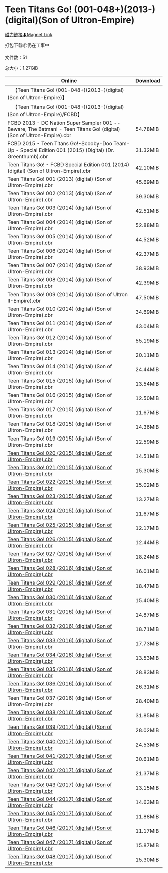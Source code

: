 # Teen Titans Go! (001-048+)(2013-)(digital)(Son of Ultron-Empire)

[磁力链接⬇Magnet Link](magnet:?xt=urn:btih:df276ba46394fe36eb5a5b8c88e995ab14808069&dn=Teen%20Titans%20Go%21%20%28001-048%2B%29%282013-%29%28digital%29%28Son%20of%20Ultron-Empire%29)

打包下载📦仍在工事中

文件数：51

总大小：1.27GiB

Online | Download
--- | ---
&emsp;【Teen Titans Go! (001-048+)(2013-)(digital)(Son of Ultron-Empire)】 | 
&emsp;【Teen Titans Go! (001-048+)(2013-)(digital)(Son of Ultron-Empire)/FCBD】 | 
FCBD 2013 - DC Nation Super Sampler 001 -- Beware, The Batman! - Teen Titans Go! (digital) (Son of Ultron-Empire).cbr | 54.78MiB
FCBD 2015 - Teen Titans Go!-Scooby-Doo Team-Up - Special Edition 001 (2015) (Digital) (Dr. Greenthumb).cbr | 31.32MiB
Teen Titans Go! - FCBD Special Edition 001 (2014) (digital) (Son of Ultron-Empire).cbr | 42.10MiB
Teen Titans Go! 001 (2013) (digital) (Son of Ultron-Empire).cbr | 45.69MiB
Teen Titans Go! 002 (2013) (digital) (Son of Ultron-Empire).cbr | 39.30MiB
Teen Titans Go! 003 (2014) (digital) (Son of Ultron-Empire).cbr | 42.51MiB
Teen Titans Go! 004 (2014) (digital) (Son of Ultron-Empire).cbr | 52.88MiB
Teen Titans Go! 005 (2014) (digital) (Son of Ultron-Empire).cbr | 44.52MiB
Teen Titans Go! 006 (2014) (digital) (Son of Ultron-Empire).cbr | 42.37MiB
Teen Titans Go! 007 (2014) (digital) (Son of Ultron-Empire).cbr | 38.93MiB
Teen Titans Go! 008 (2014) (digital) (Son of Ultron-Empire).cbr | 42.39MiB
Teen Titans Go! 009 (2014) (digital) (Son of Ultron II-Empire).cbr | 47.50MiB
Teen Titans Go! 010 (2014) (digital) (Son of Ultron-Empire).cbr | 34.69MiB
Teen Titans Go! 011 (2014) (digital) (Son of Ultron-Empire).cbr | 43.04MiB
Teen Titans Go! 012 (2014) (digital) (Son of Ultron-Empire).cbr | 55.19MiB
Teen Titans Go! 013 (2014) (digital) (Son of Ultron-Empire).cbr | 20.11MiB
Teen Titans Go! 014 (2014) (digital) (Son of Ultron-Empire).cbr | 24.44MiB
Teen Titans Go! 015 (2015) (digital) (Son of Ultron-Empire).cbr | 13.54MiB
Teen Titans Go! 016 (2015) (digital) (Son of Ultron-Empire).cbr | 12.50MiB
Teen Titans Go! 017 (2015) (digital) (Son of Ultron-Empire).cbr | 11.67MiB
Teen Titans Go! 018 (2015) (digital) (Son of Ultron-Empire).cbr | 14.36MiB
Teen Titans Go! 019 (2015) (digital) (Son of Ultron-Empire).cbr | 12.59MiB
[Teen Titans Go! 020 (2015) (digital) (Son of Ultron-Empire).cbr](https://github.com/alicewish/markdown/blob/master/comic/Teen-Titans-Go-020-2015-digital-Son-of-Ultron-Empire-cbr.md) | 14.51MiB
[Teen Titans Go! 021 (2015) (digital) (Son of Ultron-Empire).cbr](https://github.com/alicewish/markdown/blob/master/comic/Teen-Titans-Go-021-2015-digital-Son-of-Ultron-Empire-cbr.md) | 15.30MiB
[Teen Titans Go! 022 (2015) (digital) (Son of Ultron-Empire).cbr](https://github.com/alicewish/markdown/blob/master/comic/Teen-Titans-Go-022-2015-digital-Son-of-Ultron-Empire-cbr.md) | 15.02MiB
[Teen Titans Go! 023 (2015) (digital) (Son of Ultron-Empire).cbr](https://github.com/alicewish/markdown/blob/master/comic/Teen-Titans-Go-023-2015-digital-Son-of-Ultron-Empire-cbr.md) | 13.27MiB
[Teen Titans Go! 024 (2015) (digital) (Son of Ultron-Empire).cbr](https://github.com/alicewish/markdown/blob/master/comic/Teen-Titans-Go-024-2015-digital-Son-of-Ultron-Empire-cbr.md) | 11.67MiB
[Teen Titans Go! 025 (2015) (digital) (Son of Ultron-Empire).cbr](https://github.com/alicewish/markdown/blob/master/comic/Teen-Titans-Go-025-2015-digital-Son-of-Ultron-Empire-cbr.md) | 12.17MiB
[Teen Titans Go! 026 (2015) (digital) (Son of Ultron-Empire).cbr](https://github.com/alicewish/markdown/blob/master/comic/Teen-Titans-Go-026-2015-digital-Son-of-Ultron-Empire-cbr.md) | 12.44MiB
[Teen Titans Go! 027 (2016) (digital) (Son of Ultron-Empire).cbr](https://github.com/alicewish/markdown/blob/master/comic/Teen-Titans-Go-027-2016-digital-Son-of-Ultron-Empire-cbr.md) | 18.24MiB
[Teen Titans Go! 028 (2016) (digital) (Son of Ultron-Empire).cbr](https://github.com/alicewish/markdown/blob/master/comic/Teen-Titans-Go-028-2016-digital-Son-of-Ultron-Empire-cbr.md) | 16.01MiB
[Teen Titans Go! 029 (2016) (digital) (Son of Ultron-Empire).cbr](https://github.com/alicewish/markdown/blob/master/comic/Teen-Titans-Go-029-2016-digital-Son-of-Ultron-Empire-cbr.md) | 18.47MiB
[Teen Titans Go! 030 (2016) (digital) (Son of Ultron-Empire).cbr](https://github.com/alicewish/markdown/blob/master/comic/Teen-Titans-Go-030-2016-digital-Son-of-Ultron-Empire-cbr.md) | 15.40MiB
[Teen Titans Go! 031 (2016) (digital) (Son of Ultron-Empire).cbr](https://github.com/alicewish/markdown/blob/master/comic/Teen-Titans-Go-031-2016-digital-Son-of-Ultron-Empire-cbr.md) | 14.87MiB
[Teen Titans Go! 032 (2016) (digital) (Son of Ultron-Empire).cbr](https://github.com/alicewish/markdown/blob/master/comic/Teen-Titans-Go-032-2016-digital-Son-of-Ultron-Empire-cbr.md) | 18.71MiB
[Teen Titans Go! 033 (2016) (digital) (Son of Ultron-Empire).cbr](https://github.com/alicewish/markdown/blob/master/comic/Teen-Titans-Go-033-2016-digital-Son-of-Ultron-Empire-cbr.md) | 17.73MiB
[Teen Titans Go! 034 (2016) (digital) (Son of Ultron-Empire).cbr](https://github.com/alicewish/markdown/blob/master/comic/Teen-Titans-Go-034-2016-digital-Son-of-Ultron-Empire-cbr.md) | 13.53MiB
[Teen Titans Go! 035 (2016) (digital) (Son of Ultron-Empire).cbr](https://github.com/alicewish/markdown/blob/master/comic/Teen-Titans-Go-035-2016-digital-Son-of-Ultron-Empire-cbr.md) | 28.83MiB
[Teen Titans Go! 036 (2016) (digital) (Son of Ultron-Empire).cbr](https://github.com/alicewish/markdown/blob/master/comic/Teen-Titans-Go-036-2016-digital-Son-of-Ultron-Empire-cbr.md) | 26.31MiB
Teen Titans Go! 037 (2016) (digital) (Son of Ultron-Empire).cbr | 28.40MiB
[Teen Titans Go! 038 (2016) (digital) (Son of Ultron-Empire).cbr](https://github.com/alicewish/markdown/blob/master/comic/Teen-Titans-Go-038-2016-digital-Son-of-Ultron-Empire-cbr.md) | 31.85MiB
[Teen Titans Go! 039 (2017) (digital) (Son of Ultron-Empire).cbr](https://github.com/alicewish/markdown/blob/master/comic/Teen-Titans-Go-039-2017-digital-Son-of-Ultron-Empire-cbr.md) | 28.02MiB
[Teen Titans Go! 040 (2017) (digital) (Son of Ultron-Empire).cbr](https://github.com/alicewish/markdown/blob/master/comic/Teen-Titans-Go-040-2017-digital-Son-of-Ultron-Empire-cbr.md) | 24.53MiB
[Teen Titans Go! 041 (2017) (digital) (Son of Ultron-Empire).cbr](https://github.com/alicewish/markdown/blob/master/comic/Teen-Titans-Go-041-2017-digital-Son-of-Ultron-Empire-cbr.md) | 30.61MiB
[Teen Titans Go! 042 (2017) (digital) (Son of Ultron-Empire).cbr](https://github.com/alicewish/markdown/blob/master/comic/Teen-Titans-Go-042-2017-digital-Son-of-Ultron-Empire-cbr.md) | 21.37MiB
[Teen Titans Go! 043 (2017) (digital) (Son of Ultron-Empire).cbr](https://github.com/alicewish/markdown/blob/master/comic/Teen-Titans-Go-043-2017-digital-Son-of-Ultron-Empire-cbr.md) | 13.15MiB
[Teen Titans Go! 044 (2017) (digital) (Son of Ultron-Empire).cbr](https://github.com/alicewish/markdown/blob/master/comic/Teen-Titans-Go-044-2017-digital-Son-of-Ultron-Empire-cbr.md) | 14.63MiB
[Teen Titans Go! 045 (2017) (digital) (Son of Ultron-Empire).cbr](https://github.com/alicewish/markdown/blob/master/comic/Teen-Titans-Go-045-2017-digital-Son-of-Ultron-Empire-cbr.md) | 11.88MiB
[Teen Titans Go! 046 (2017) (digital) (Son of Ultron-Empire).cbr](https://github.com/alicewish/markdown/blob/master/comic/Teen-Titans-Go-046-2017-digital-Son-of-Ultron-Empire-cbr.md) | 11.17MiB
[Teen Titans Go! 047 (2017) (digital) (Son of Ultron-Empire).cbr](https://github.com/alicewish/markdown/blob/master/comic/Teen-Titans-Go-047-2017-digital-Son-of-Ultron-Empire-cbr.md) | 15.87MiB
[Teen Titans Go! 048 (2017) (digital) (Son of Ultron-Empire).cbr](https://github.com/alicewish/markdown/blob/master/comic/Teen-Titans-Go-048-2017-digital-Son-of-Ultron-Empire-cbr.md) | 15.30MiB